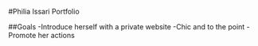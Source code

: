 #Philia Issari Portfolio

##Goals
-Introduce herself with a private website
-Chic and to the point
-Promote her actions
